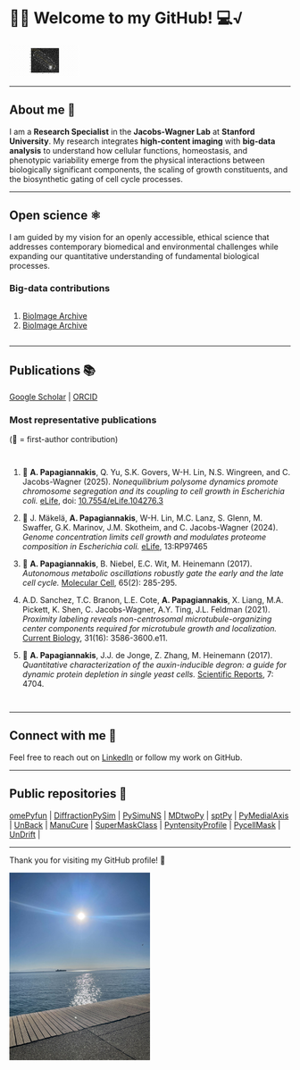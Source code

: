 # 🧪🔬 Welcome to my GitHub! 💻√

![SPT](https://github.com/alexSysBio/alexSysBio/blob/main/particle_tracking.gif)

---

## About me 👤
I am a **Research Specialist** in the **Jacobs-Wagner Lab** at **Stanford University**. My research integrates **high-content imaging** with **big-data analysis** to understand how cellular functions, homeostasis, and phenotypic variability emerge from the physical interactions between biologically significant components, the scaling of growth constituents, and the biosynthetic gating of cell cycle processes. 

---

## Open science ⚛️
I am guided by my vision for an openly accessible, ethical science that addresses contemporary biomedical and environmental challenges while expanding our quantitative understanding of fundamental biological processes.

### Big-data contributions ###

<div style="display: flex; flex-direction: column; align-items: flex-start;">
    
1. [BioImage Archive](https://www.ebi.ac.uk/biostudies/bioimages/studies/S-BIAD1658)
2. [BioImage Archive](https://www.ebi.ac.uk/biostudies/bioimages/studies/S-BIAD1350)

</div>

---

## Publications 📚
[Google Scholar](https://scholar.google.com/citations?user=sxnPVMcAAAAJ&hl=en) | 
[ORCID](https://orcid.org/0000-0002-6363-804X)


### Most representative publications ###
(🌟 = first-author contribution)

<div style="display: flex; flex-direction: column; align-items: flex-start;">
    
1. 🌟 **A. Papagiannakis**, Q. Yu, S.K. Govers, W-H. Lin, N.S. Wingreen, and C. Jacobs-Wagner (2025).
   *Nonequilibrium polysome dynamics promote chromosome segregation and its coupling to cell growth in Escherichia coli.* 
   [eLife](https://doi.org/10.7554/eLife.104276.3), doi: [10.7554/eLife.104276.3](https://doi.org/10.7554/eLife.104276.3)  

2. 🌟 J. Mäkelä, **A. Papagiannakis**, W-H. Lin, M.C. Lanz, S. Glenn, M. Swaffer, G.K. Marinov, J.M. Skotheim, and C. Jacobs-Wagner (2024).
   *Genome concentration limits cell growth and modulates proteome composition in Escherichia coli.* 
   [eLife](https://elifesciences.org/articles/97465), 13:RP97465  

3. 🌟 **A. Papagiannakis**, B. Niebel, E.C. Wit, M. Heinemann (2017).
   *Autonomous metabolic oscillations robustly gate the early and the late cell cycle.* 
   [Molecular Cell](https://pubmed.ncbi.nlm.nih.gov/27989441/), 65(2): 285-295.  

4. A.D. Sanchez, T.C. Branon, L.E. Cote, **A. Papagiannakis**, X. Liang, M.A. Pickett, K. Shen, C. Jacobs-Wagner, A.Y. Ting, J.L. Feldman (2021). 
   *Proximity labeling reveals non-centrosomal microtubule-organizing center components required for microtubule growth and localization.* 
   [Current Biology](https://pubmed.ncbi.nlm.nih.gov/34242576/), 31(16): 3586-3600.e11.  

5. 🌟 **A. Papagiannakis**, J.J. de Jonge, Z. Zhang, M. Heinemann (2017).
   *Quantitative characterization of the auxin-inducible degron: a guide for dynamic protein depletion in single yeast cells.* 
   [Scientific Reports](https://www.nature.com/articles/s41598-017-04791-6), 7: 4704.  

</div>

---


## Connect with me 🤝
Feel free to reach out on [LinkedIn](https://www.linkedin.com/in/alex-papagiannakis-singlecells/) or follow my work on GitHub.

---

## Public repositories 🌳
[omePyfun](https://github.com/alexSysBio/omePyfun) | 
[DiffractionPySim](https://github.com/alexSysBio/DiffractionPySim) | 
[PySimuNS](https://github.com/alexSysBio/PySimuNS) | 
[MDtwoPy](https://github.com/alexSysBio/NDtwoPy) | 
[sptPy](https://github.com/alexSysBio/sptPy) | 
[PyMedialAxis](https://github.com/alexSysBio/PyMedialAxis) | 
[UnBack](https://github.com/alexSysBio/UnBack) | 
[ManuCure](https://github.com/alexSysBio/ManuCure) | 
[SuperMaskClass](https://github.com/alexSysBio/SuperMaskClass) | 
[PyntensityProfile](https://github.com/alexSysBio/PyntensityProfile) | 
[PycellMask](https://github.com/alexSysBio/PycellMask) | 
[UnDrift](https://github.com/alexSysBio/UnDrift) | 

---

Thank you for visiting my GitHub profile! 🐬

<img src="https://github.com/alexSysBio/alexSysBio/blob/main/IMG_8688.jpg" alt="Project Overview" width="50%"/>


